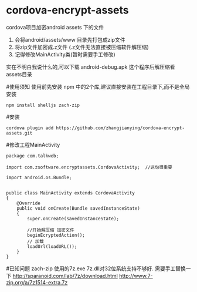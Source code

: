 # cordova-encrypt-assets
cordova项目加密android assets 下的文件

1. 会将android/assets/www 目录先打包成zip文件
2. 将zip文件加密成.z文件 (.z文件无法直接被压缩软件解压缩)
3. 记得修改MainActivity类(暂时需要手工修改)

实在不明白我说什么的,可以下载 android-debug.apk 这个程序后解压缩看 assets目录

#使用须知
使用前先安装 npm 中的2个库,建议直接安装在工程目录下,而不是全局安装
```
npm install shelljs zach-zip
```

#安装
```
cordova plugin add https://github.com/zhangjianying/cordova-encrypt-assets.git
```

#修改工程MainActivity
```
package com.talkweb;

import com.zsoftware.encryptassets.CordovaActivity;  //这句很重要

import android.os.Bundle;


public class MainActivity extends CordovaActivity
{
    @Override
    public void onCreate(Bundle savedInstanceState)
    {
        super.onCreate(savedInstanceState);
        
        //开始解压缩 加密文件
        beginEcryptedAction();
        // 加载
        loadUrl(loadURL());
    }
}

```


#已知问题
zach-zip 使用的7z.exe 7z.dll对32位系统支持不够好. 需要手工替换一下
http://sparanoid.com/lab/7z/download.html
http://www.7-zip.org/a/7z1514-extra.7z
